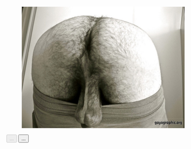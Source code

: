 <div class "gallery">
    <figure class "gallery-content">
        <img src="541413.jpg" alt="">
        </figure>
        <button class "btn gallery-prev" disabled>...</button>
        <button class "btn gallery-next">...</button>
        </div>
